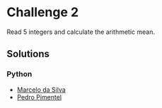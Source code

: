 # Challenge 2 

Read 5 integers and calculate the arithmetic mean.

## Solutions
### Python 
* [Marcelo da Silva](https://github.com/marcelodasilva/challenges-hacktoberfest/blob/master/challenges/2/Python/marcelodasilva.py)
* [Pedro Pimentel](https://github.com/pedro5/challenges-hacktoberfest/blob/master/challenges/2/Python/pedro5.py)

